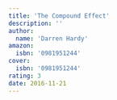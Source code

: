 ```yaml
---
title: 'The Compound Effect'
description: ''
author:
  name: 'Darren Hardy'
amazon:
  isbn: '0981951244'
cover:
  isbn: '0981951244'
rating: 3
date: 2016-11-21
---
```

